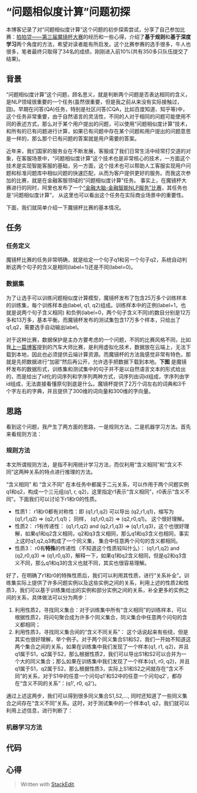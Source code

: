 
# “问题相似度计算”问题初探

本博客记录了对“问题相似度计算”这个问题的初步探索尝试，分享了自己参加比赛：[拍拍贷——第三届魔镜杯大赛](https://www.ppdai.ai/mirror/goToMirrorDetail?mirrorId=1)的经历和一些心得，介绍了**基于规则**和**基于深度学习**两个角度的方法，希望对读者能有所启发。这个比赛参赛的选手很多，牛人也很多，笔者最终只取得了34名的成绩，刚刚进入前10%(共有350多只队伍提交了结果)。

## 背景
“问题相似度计算”这个问题，顾名思义，就是判断两个问题是否表达相同的含义，是NLP领域很重要的一个任务(虽然很重要，但是我之前从来没有实际接触过，囧)。早期在问答(QA)任务，特别是社区问答(CQA，比如百度知道、知乎等)中，这个任务非常重要，由于自然语言的灵活性，不同的人对于相同的问题可能使用不同的表述方式，那么对于某个用户提出的问题，可以使用“问题相似度计算”技术，和所有的已有问题进行计算，如果已有问题中存在某个问题和用户提出的问题意思是一样的，那么那个已有问题的答案就是用户需要的答案。

近年来，我们国家的服务业在不断发展，客服成了我们日常生活中经常打交道的对象，在客服场景中，“问题相似度计算”这个技术也是非常核心的技术，一方面这个技术是实现智能客服的基础，另一方面，这个技术也可以帮助人工客服实现用户问题和标准问题库中相似问题的快速匹配，从而为客户提供更好的服务。而我这次参加的比赛，就是在金融客服领域的“问题相似度计算”任务。 事实上，在魔镜杯大赛进行的同时，阿里也发布了一个[“金融大脑-金融智能NLP服务”比赛](https://dc.cloud.alipay.com/index#/topic/intro?id=3)，其任务也是“问题相似度计算”， 从这里也可以看出这个任务在实际商业场景中的重要性。

下面，我们就简单介绍一下魔镜杯比赛的基本情况。

## 任务

### 任务定义
魔镜杯比赛的任务非常明确，就是给定一个句子q1和另一个句子q2，系统自动判断这两个句子的含义是相同(label=1)还是不同(label=0)。

### 数据集

为了让选手可以训练问题相似度计算模型，魔镜杯发布了包含25万多个训练样本的训练集，每个训练样本由(label, q1, q2)组成。训练样本中的正例(label=1，也就是说两个句子含义相同) 和负例(label=0，两个句子含义不同)的数目分别是12万多和13万多，基本平衡。而魔镜杯发布的测试集包含17万多个样本，只给出了q1,q2，需要选手自动输出label。

对于这种比赛，数据保护是主办方要考虑的一个问题，不同的比赛风格不同，比如我[上一篇博客](https://limiao06.github.io/paddle-qiche.html)提到的汽车大师比赛，是利用虚拟化技术，数据放在云端上，无法下载到本地，因此也必须提供云端计算资源。而魔镜杯的方法我感觉非常有特色，那就是先把数据进行“加密”然后再公开，允许选手把数据下载到本地。**下图** 是魔镜杯发布的数据形式，训练集和测试集中的句子并不是以自然语言文本的形式给出的，而是给出了id化的词序列和字序列两种方式，词序列由词id组成，字序列由字id组成，无法直接看懂原句到底是什么。魔镜杯提供了2万个词左右的词典和3千个字左右的字典，并且提供了300维的词向量和300维的字向量。

## 思路
看到这个问题，我产生了两方面的思路，一是规则方法，二是机器学习方法。首先来看规则方法：

### 规则方法

本文所谓规则方法，是指不利用统计学习方法，而仅利用“含义相同”和“含义不同”这两种关系的特点进行推理的方法。

“含义相同” 和 “含义不同” 在本任务中都属于二元关系，可以作用于两个问题实例q1和q2，构成一个三元组(q1, r, q2)，这里指定r1表示“含义相同”，r0表示“含义不同”。下面我们可以讨论下r1和r0的性质。

* 性质1： r1和r0都有对称性：即 (q1,r1,q2) 可以导出 (q2,r1,q1)，缩写为 (q1,r1,q2) => (q2,r1,q1)； 同样， (q1,r0,q2) => (q2,r0,q1)。 这个很好理解。
* 性质2： r1有传递性：  (q1,r1,q2) and  (q2,r1,q3) => (q1,r1,q3)，这个也很好理解，如果q1和q2含义相同，q2和q3含义相同，那么q1和q3含义也相同，事实上这时q1,q2,q3构成了一个同义集， 集合中任意两个问句的含义都相同。
* 性质3： r0有**特殊**的传递性（不知道这个性质较叫什么）： (q1,r1,q2) and  (q2,r0,q3) => (q1,r0,q3)，解释一下，如果q1和q2含义相同，但是q2和q3含义不同，那么q1和q3的含义也就不同，其实也很容易理解。

好了，在明确了r1和r0的特殊性质后，我们可以利用其性质，进行“关系补全”。训练集实际上提供了许多问题实例以及这些实例之间的关系，利用上述的性质2和性质3，我们可以基于训练集给出的实例和部分实例之间的关系，补全更多的实例之间的关系，具体做法可以分为两步：

1. 利用性质2，寻找同义集合：对于训练集中所有“含义相同”的训练样本，可以根据性质2，将问句聚合成为许多个同义集合，同义集合中任意两个问句的含义都相同；
2. 利用性质3，寻找同义集合间的“含义不同关系”： 这个话说起来有些绕，但是其实也很好理解，举个例子。对于两个同义集合S1和S2，我们一开始不知道这两个集合之间的关系，如果在训练集中我们发现了一个样本(q1, r1, q2)，并且q1属于S1，q2属于S2，那么根据性质2，我们可以导出S1和S2可以合并为一个大的同义集合；那么如果在训练集中我们发现了一个样本(q1, r0, q2)，并且q1属于S1，q2属于S2，那么根据性质3，实际上S1和S2之间就存在“含义不同”的关系，对于S1中的任意一个问句q1'和S2中的任意一个问句q2'，都存在“含义不同的关系”：(q1', r0, q2')。

通过上述这两步，我们可以得到很多同义集合S1,S2,..., 同时还知道了一些同义集合之间存在“含义不同”关系。这时，对于测试集中的一个样本q1, q2，我们就可以利用上述信息，进行判断了：

### 机器学习方法

## 代码

## 心得


> Written with [StackEdit](https://stackedit.io/).
<!--stackedit_data:
eyJoaXN0b3J5IjpbLTEwMzAyNTcwMzUsMTE4MDYwOTI3OSwtMT
Q0MjY0ODEzMCwxNjUwNjUwMzEzLC0yODM0NTI4MzcsLTUyOTIy
NDkzMF19
-->